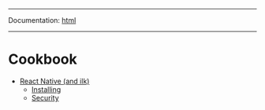 -----

Documentation: [html](https://docs.ethers.io/)

-----

Cookbook
========

* [React Native (and ilk)](react-native)
  * [Installing](react-native)
  * [Security](react-native)

